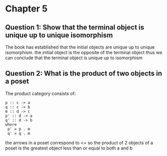 # Chapter 5
## Question 1: Show that the terminal object is unique up to unique isomorphism
The book has established that the initial objects are unique up to unique isomorphism.
the initial object is the opposite of the terminal object thus we can conclude that
the terminal object is unique up to isomorphism
## Question 2: What is the product of two objects in a poset
The product category consists of:
```
p :: c -> a
q :: c -> b
m :: d -> c
p' :: d -> a
q' :: d -> b
where
 p' = p . m
 q' = q . m
```
the arrows in a poset correspond to <= so the product of 2 objects of a poset
is the greatest object less than or equal to both a and b
